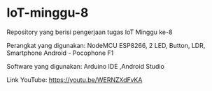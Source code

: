 # IoT-minggu-8
Repository yang berisi pengerjaan tugas IoT Minggu ke-8

Perangkat yang digunakan: NodeMCU ESP8266, 2 LED,  Button, LDR, Smartphone Android - Pocophone F1

Software yang digunakan: Arduino IDE ,Android Studio

Link YouTube: https://youtu.be/WERNZXdFvKA
